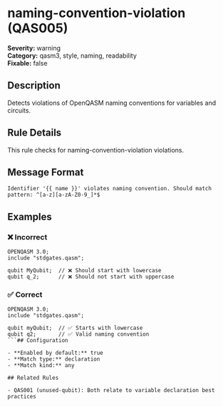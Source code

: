 # naming-convention-violation (QAS005)

**Severity:** warning  
**Category:** qasm3, style, naming, readability  
**Fixable:** false  

## Description

Detects violations of OpenQASM naming conventions for variables and circuits.

## Rule Details

This rule checks for naming-convention-violation violations.

## Message Format

```
Identifier '{{ name }}' violates naming convention. Should match pattern: ^[a-z][a-zA-Z0-9_]*$
```

## Examples

### ❌ Incorrect

```qasm
OPENQASM 3.0;
include "stdgates.qasm";

qubit MyQubit;  // ❌ Should start with lowercase
qubit q_2;      // ❌ Should not start with uppercase
```
### ✅ Correct

```qasm
OPENQASM 3.0;
include "stdgates.qasm";

qubit myQubit;  // ✅ Starts with lowercase
qubit q2;       // ✅ Valid naming convention
```## Configuration

- **Enabled by default:** true
- **Match type:** declaration
- **Match kind:** any

## Related Rules

- QAS001 (unused-qubit): Both relate to variable declaration best practices
